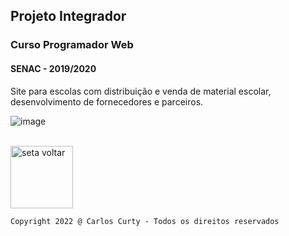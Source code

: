 ## Projeto Integrador
### Curso Programador Web
#### SENAC - 2019/2020

Site para escolas com distribuição e venda de material escolar, desenvolvimento de fornecedores e parceiros.

![image](https://user-images.githubusercontent.com/68711113/165096216-7b6e6760-e341-4aa4-a18d-931c1c7c795e.png)


<br>
<a href="https://carloscurty.github.io"><img src="https://user-images.githubusercontent.com/68711113/165812595-fe81c81e-05fa-4787-a39a-3067d738ac68.png" alt="seta voltar" width="100"/></a>


~~~
Copyright 2022 @ Carlos Curty - Todos os direitos reservados
~~~
